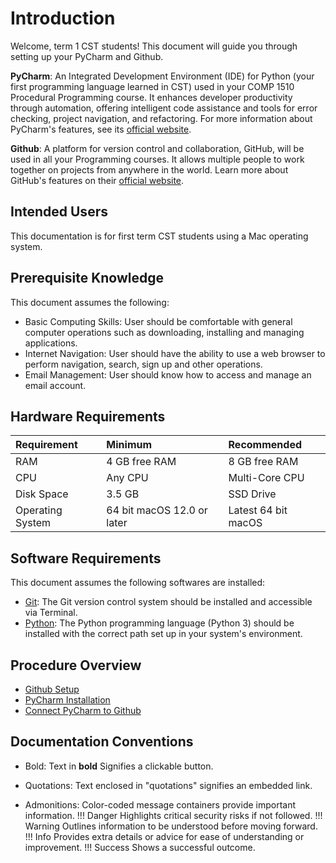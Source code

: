 # Introduction

Welcome, term 1 CST students! This document will guide you through setting up your PyCharm and Github. 

**PyCharm**: An Integrated Development Environment (IDE) for Python (your first programming language learned in CST) used in your COMP 1510 Procedural Programming course. It enhances developer productivity through automation, offering intelligent code assistance and tools for error checking, project navigation, and refactoring. For more information about PyCharm's features, see its [official website](https://www.jetbrains.com/pycharm/learn/).

**Github**: A platform for version control and collaboration, GitHub, will be used in all your Programming courses. It allows multiple people to work together on projects from anywhere in the world. Learn more about GitHub's features on their [official website](https://github.com/about).

## Intended Users

This documentation is for first term CST students using a Mac operating system.

## Prerequisite Knowledge

This document assumes the following:

- Basic Computing Skills: User should be comfortable with general computer operations such as downloading, installing and managing applications.
- Internet Navigation: User should have the ability to use a web browser to perform navigation, search, sign up and other operations.
- Email Management: User should know how to access and manage an email account.

## Hardware Requirements
| **Requirement** | **Minimum** | **Recommended** |
| :-| :-| :-|
|RAM | 4 GB free RAM| 8 GB free RAM|
|CPU| Any CPU| Multi-Core CPU|
|Disk Space| 3.5 GB| SSD Drive|
|Operating System| 64 bit macOS 12.0 or later| Latest 64 bit macOS|

## Software Requirements

This document assumes the following softwares are installed:

- [Git](https://git-scm.com/): The Git version control system should be installed and accessible via Terminal.
- [Python](https://www.python.org/): The Python programming language (Python 3) should be installed with the correct path set up in your system's environment.

## Procedure Overview

- [Github Setup](githubSetup)
- [PyCharm Installation](pycharmInstallation)
- [Connect PyCharm to Github](connectPycharmToGithub)


## Documentation Conventions

- Bold: Text in **bold** Signifies a clickable button.

- Quotations: Text enclosed in "quotations" signifies an embedded link.

- Admonitions: Color-coded message containers provide important information.
!!! Danger
    Highlights critical security risks if not followed.
!!! Warning
    Outlines information to be understood before moving forward.
!!! Info
    Provides extra details or advice for ease of understanding or improvement.
!!! Success
    Shows a successful outcome.